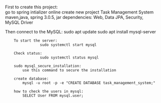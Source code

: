 First to create this project:   
                    go to spring intializer online
                    create new project Task Management System 
                    maven,java, spring 3.0.5, jar
                    dependencies:
                                    Web, Data JPA, Security, MySQL Driver

Then connect to the MySQL:
                    sudo apt update
                    sudo apt install mysql-server

        To start the server:
                    sudo systemctl start mysql

        Check status:
                    sudo systemctl status mysql

        sudo mysql_secure_installation:
            use this command to secure the installation

        create database:
            mysql -u root -p -e "CREATE DATABASE task_management_system;"

        how to check the users in mysql:
            SELECT User FROM mysql.user;

